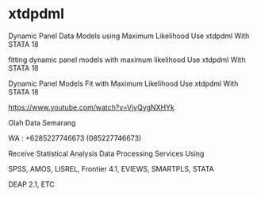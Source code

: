 # xtdpdml
Dynamic Panel Data Models using Maximum Likelihood Use xtdpdml With STATA 18

fitting dynamic panel models with maximum likelihood Use xtdpdml With STATA 18

Dynamic Panel Models Fit with Maximum Likelihood Use xtdpdml With STATA 18

https://www.youtube.com/watch?v=VjvQygNXHYk

Olah Data Semarang

WA : +6285227746673 (085227746673)

Receive Statistical Analysis Data Processing Services Using

SPSS, AMOS, LISREL, Frontier 4.1, EVIEWS, SMARTPLS, STATA

DEAP 2.1, ETC
